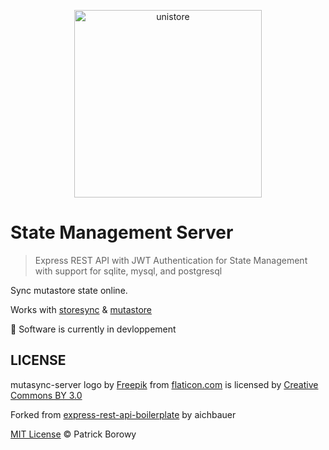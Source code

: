 <p align="center">
  <img src="https://image.flaticon.com/icons/svg/123/123986.svg" width="300" height="300" alt="unistore">
</p>

# State Management Server
> Express REST API with JWT Authentication for State Management with support for sqlite, mysql, and postgresql 

Sync mutastore state online.

Works with [storesync](https://github.com/krzepah/StoreSync) & [mutastore](https://github.com/krzepah/mutastore)

:construction_worker: Software is currently in devloppement

## LICENSE

mutasync-server logo by [Freepik](https://www.freepik.com/) from [flaticon.com](https://www.flaticon.com) is licensed by [Creative Commons BY 3.0](http://creativecommons.org/licenses/by/3.0/)

Forked from [express-rest-api-boilerplate](https://github.com/aichbauer/express-rest-api-boilerplate?fbclid=IwAR22_WDEZ12016QGyiwWpTaS__Xg62BhJIVW_bIyxZ2DCGp1OFPeTL4j-v0) by aichbauer

[MIT License](https://oss.ninja/mit/krzepah) © Patrick Borowy
